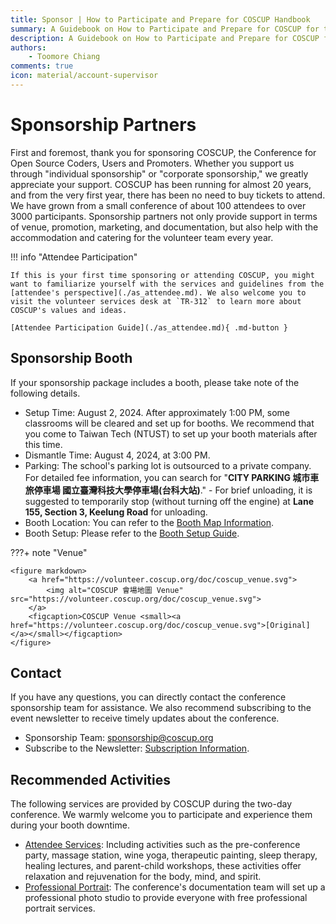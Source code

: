```yaml
---
title: Sponsor | How to Participate and Prepare for COSCUP Handbook
summary: A Guidebook on How to Participate and Prepare for COSCUP for the Sponsor
description: A Guidebook on How to Participate and Prepare for COSCUP for the Sponsor
authors:
    - Toomore Chiang
comments: true
icon: material/account-supervisor
---
```


# Sponsorship Partners

First and foremost, thank you for sponsoring COSCUP, the Conference for Open Source Coders, Users and Promoters. Whether you support us through "individual sponsorship" or "corporate sponsorship," we greatly appreciate your support. COSCUP has been running for almost 20 years, and from the very first year, there has been no need to buy tickets to attend. We have grown from a small conference of about 100 attendees to over 3000 participants. Sponsorship partners not only provide support in terms of venue, promotion, marketing, and documentation, but also help with the accommodation and catering for the volunteer team every year.

!!! info "Attendee Participation"

    If this is your first time sponsoring or attending COSCUP, you might want to familiarize yourself with the services and guidelines from the [attendee's perspective](./as_attendee.md). We also welcome you to visit the volunteer services desk at `TR-312` to learn more about COSCUP's values and ideas.

    [Attendee Participation Guide](./as_attendee.md){ .md-button }

## Sponsorship Booth

If your sponsorship package includes a booth, please take note of the following details.

- Setup Time: August 2, 2024. After approximately 1:00 PM, some classrooms will be cleared and set up for booths. We recommend that you come to Taiwan Tech (NTUST) to set up your booth materials after this time.
- Dismantle Time: August 4, 2024, at 3:00 PM.
- Parking: The school's parking lot is outsourced to a private company. For detailed fee information, you can search for "**CITY PARKING 城市車旅停車場 國立臺灣科技大學停車場(台科大站)**."
      - For brief unloading, it is suggested to temporarily stop (without turning off the engine) at **Lane 155, Section 3, Keelung Road** for unloading.
- Booth Location: You can refer to the [Booth Map Information](https://drive.google.com/file/d/19ggSO_tz8ozeyH9KwgJD_WAxLcEIL4kN/view).
- Booth Setup: Please refer to the [Booth Setup Guide](https://docs.google.com/presentation/d/1Pdzt5qR_u_QkBJ2Q4hGTpcsv0HiVA_8R/).

???+ note "Venue"

    <figure markdown>
        <a href="https://volunteer.coscup.org/doc/coscup_venue.svg">
            <img alt="COSCUP 會場地圖 Venue" src="https://volunteer.coscup.org/doc/coscup_venue.svg">
        </a>
        <figcaption>COSCUP Venue <small><a href="https://volunteer.coscup.org/doc/coscup_venue.svg">[Original]</a></small></figcaption>
    </figure>

## Contact

If you have any questions, you can directly contact the conference sponsorship team for assistance. We also recommend subscribing to the event newsletter to receive timely updates about the conference.

- Sponsorship Team: <sponsorship@coscup.org>
- Subscribe to the Newsletter: [Subscription Information](../newsletters/index.md).

## Recommended Activities

The following services are provided by COSCUP during the two-day conference. We warmly welcome you to participate and experience them during your booth downtime.

- [Attendee Services](../attendee_services/index.md): Including activities such as the pre-conference party, massage station, wine yoga, therapeutic painting, sleep therapy, healing lectures, and parent-child workshops, these activities offer relaxation and rejuvenation for the body, mind, and spirit.
- [Professional Portrait](./as_attendee.md#professional-portrait): The conference's documentation team will set up a professional photo studio to provide everyone with free professional portrait services.
